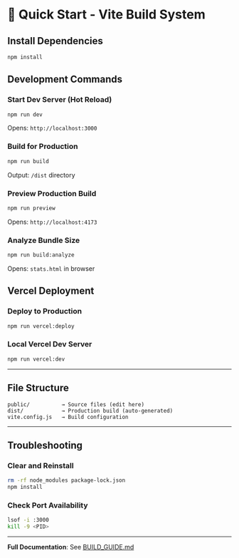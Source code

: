 # 🚀 Quick Start - Vite Build System

## Install Dependencies
```bash
npm install
```

## Development Commands

### Start Dev Server (Hot Reload)
```bash
npm run dev
```
Opens: `http://localhost:3000`

### Build for Production
```bash
npm run build
```
Output: `/dist` directory

### Preview Production Build
```bash
npm run preview
```
Opens: `http://localhost:4173`

### Analyze Bundle Size
```bash
npm run build:analyze
```
Opens: `stats.html` in browser

## Vercel Deployment

### Deploy to Production
```bash
npm run vercel:deploy
```

### Local Vercel Dev Server
```bash
npm run vercel:dev
```

---

## File Structure

```
public/          → Source files (edit here)
dist/            → Production build (auto-generated)
vite.config.js   → Build configuration
```

---

## Troubleshooting

### Clear and Reinstall
```bash
rm -rf node_modules package-lock.json
npm install
```

### Check Port Availability
```bash
lsof -i :3000
kill -9 <PID>
```

---

**Full Documentation**: See [BUILD_GUIDE.md](./BUILD_GUIDE.md)
